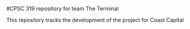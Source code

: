 #CPSC 319 repository for team The Terminal

This repository tracks the development of the project for Coast Capital
